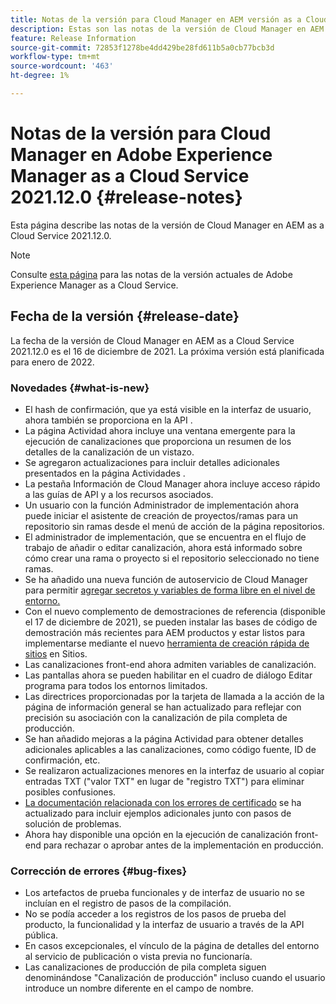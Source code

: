 ```yaml
---
title: Notas de la versión para Cloud Manager en AEM versión as a Cloud Service 2021.12.0
description: Estas son las notas de la versión de Cloud Manager en AEM versión as a Cloud Service 2021.12.0.
feature: Release Information
source-git-commit: 72853f1278be4dd429be28fd611b5a0cb77bcb3d
workflow-type: tm+mt
source-wordcount: '463'
ht-degree: 1%

---
```



# Notas de la versión para Cloud Manager en Adobe Experience Manager as a Cloud Service 2021.12.0 {#release-notes}

Esta página describe las notas de la versión de Cloud Manager en AEM as a Cloud Service 2021.12.0.

>[!NOTE]
>
>Consulte [esta página](/help/release-notes/release-notes-cloud/release-notes-current.md) para las notas de la versión actuales de Adobe Experience Manager as a Cloud Service.

## Fecha de la versión {#release-date}

La fecha de la versión de Cloud Manager en AEM as a Cloud Service 2021.12.0 es el 16 de diciembre de 2021. La próxima versión está planificada para enero de 2022.

### Novedades {#what-is-new}

* El hash de confirmación, que ya está visible en la interfaz de usuario, ahora también se proporciona en la API .
* La página Actividad ahora incluye una ventana emergente para la ejecución de canalizaciones que proporciona un resumen de los detalles de la canalización de un vistazo.
* Se agregaron actualizaciones para incluir detalles adicionales presentados en la página Actividades .
* La pestaña Información de Cloud Manager ahora incluye acceso rápido a las guías de API y a los recursos asociados.
* Un usuario con la función Administrador de implementación ahora puede iniciar el asistente de creación de proyectos/ramas para un repositorio sin ramas desde el menú de acción de la página repositorios.
* El administrador de implementación, que se encuentra en el flujo de trabajo de añadir o editar canalización, ahora está informado sobre cómo crear una rama o proyecto si el repositorio seleccionado no tiene ramas.
* Se ha añadido una nueva función de autoservicio de Cloud Manager para permitir [agregar secretos y variables de forma libre en el nivel de entorno.](/help/implementing/cloud-manager/environment-variables.md)
* Con el nuevo complemento de demostraciones de referencia (disponible el 17 de diciembre de 2021), se pueden instalar las bases de código de demostración más recientes para AEM productos y estar listos para implementarse mediante el nuevo [herramienta de creación rápida de sitios](/help/journey-sites/quick-site/overview.md) en Sitios.
* Las canalizaciones front-end ahora admiten variables de canalización.
* Las pantallas ahora se pueden habilitar en el cuadro de diálogo Editar programa para todos los entornos limitados.
* Las directrices proporcionadas por la tarjeta de llamada a la acción de la página de información general se han actualizado para reflejar con precisión su asociación con la canalización de pila completa de producción.
* Se han añadido mejoras a la página Actividad para obtener detalles adicionales aplicables a las canalizaciones, como código fuente, ID de confirmación, etc.
* Se realizaron actualizaciones menores en la interfaz de usuario al copiar entradas TXT (&quot;valor TXT&quot; en lugar de &quot;registro TXT&quot;) para eliminar posibles confusiones.
* [La documentación relacionada con los errores de certificado](/help/implementing/cloud-manager/managing-ssl-certifications/add-ssl-certificate.md#certificate-errors) se ha actualizado para incluir ejemplos adicionales junto con pasos de solución de problemas.
* Ahora hay disponible una opción en la ejecución de canalización front-end para rechazar o aprobar antes de la implementación en producción.

### Corrección de errores {#bug-fixes}

* Los artefactos de prueba funcionales y de interfaz de usuario no se incluían en el registro de pasos de la compilación.
* No se podía acceder a los registros de los pasos de prueba del producto, la funcionalidad y la interfaz de usuario a través de la API pública.
* En casos excepcionales, el vínculo de la página de detalles del entorno al servicio de publicación o vista previa no funcionaría.
* Las canalizaciones de producción de pila completa siguen denominándose &quot;Canalización de producción&quot; incluso cuando el usuario introduce un nombre diferente en el campo de nombre.
